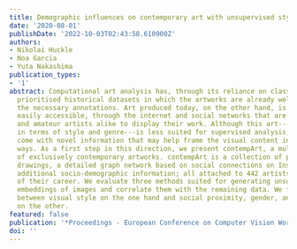 ```yaml
---
title: Demographic influences on contemporary art with unsupervised style embeddings
date: '2020-08-01'
publishDate: '2022-10-03T02:43:58.610900Z'
authors:
- Nikolai Huckle
- Noa Garcia
- Yuta Nakashima
publication_types:
- '1'
abstract: Computational art analysis has, through its reliance on classification tasks,
  prioritised historical datasets in which the artworks are already well sorted with
  the necessary annotations. Art produced today, on the other hand, is numerous and
  easily accessible, through the internet and social networks that are used by professional
  and amateur artists alike to display their work. Although this art---yet unsorted
  in terms of style and genre---is less suited for supervised analysis, the data sources
  come with novel information that may help frame the visual content in equally novel
  ways. As a first step in this direction, we present contempArt, a multi-modal dataset
  of exclusively contemporary artworks. contempArt is a collection of paintings and
  drawings, a detailed graph network based on social connections on Instagram and
  additional socio-demographic information; all attached to 442 artists at the beginning
  of their career. We evaluate three methods suited for generating unsupervised style
  embeddings of images and correlate them with the remaining data. We find no connections
  between visual style on the one hand and social proximity, gender, and nationality
  on the other.
featured: false
publication: '*Proceedings - European Conference on Computer Vision Workshops*'
doi: ''
---
```


